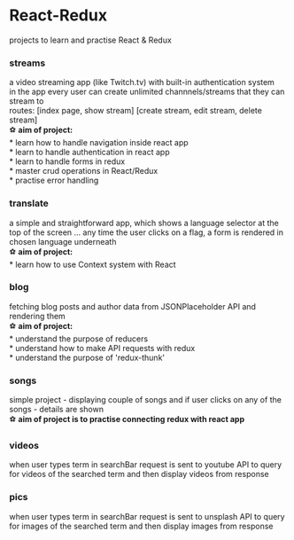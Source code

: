 # React-Redux
projects to learn and practise React &amp; Redux

### streams
  a video streaming app (like Twitch.tv) with built-in authentication system<br />
  in the app every user can create unlimited channnels/streams that they can stream to<br />
  routes: [index page, show stream] [create stream, edit stream, delete stream]<br />
    ⚽️ **aim of project:**<br />
        * learn how to handle navigation inside react app<br />
        * learn to handle authentication in react app<br />
        * learn to handle forms in redux<br />
        * master crud operations in React/Redux<br />
        * practise error handling<br />

### translate
  a simple and straightforward app, which shows a language selector at the top of the screen ...
  any time the user clicks on a flag, a form is rendered in chosen language underneath<br />
    ⚽️ **aim of project:**<br />
      * learn how to use Context system with React<br />

### blog
  fetching blog posts and author data from JSONPlaceholder API and rendering them<br />
    ⚽️ **aim of project:**<br />
        * understand the purpose of reducers<br />
        * understand how to make API requests with redux<br />
        * understand the purpose of 'redux-thunk'<br />

### songs
  simple project - displaying couple of songs and if user clicks on any of
  the songs - details are shown<br />
    ⚽️ **aim of project is to practise connecting redux with react app**

### videos
  when user types term in searchBar request is sent to youtube API to query for
  videos of the searched term and then display videos from response

### pics
  when user types term in searchBar request is sent to unsplash API to query for
  images of the searched term and then display images from response
